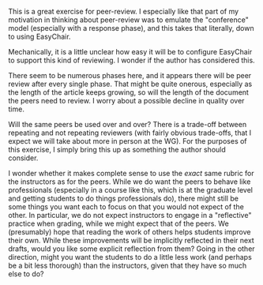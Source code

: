 This is a great exercise for peer-review. I especially like that part of my motivation in thinking about peer-review was to emulate the "conference" model (especially with a response phase), and this takes that literally, down to using EasyChair.  

Mechanically, it is a little unclear how easy it will be to configure EasyChair to support this kind of reviewing. I wonder if the author has considered this. 

There seem to be numerous phases here, and it appears there will be peer review after every single phase. That might be quite onerous, especially as the length of the article keeps growing, so will the length of the document the peers need to review. I worry about a possible decline in quality over time.

Will the same peers be used over and over? There is a trade-off between repeating and not repeating reviewers (with fairly obvious trade-offs, that I expect we will take about more in person at the WG). For the purposes of this exercise, I simply bring this up as something the author should consider.

I wonder whether it makes complete sense to use the _exact_ same rubric for the instructors as for the peers. While we do want the peers to behave like professionals (especially in a course like this, which is at the graduate level and getting students to do things professionals do), there might still be some things you want each to focus on that you would not expect of the other. In particular, we do not expect instructors to engage in a "reflective" practice when grading, while we might expect that of the peers. We (presumably) hope that reading the work of others helps students improve their own. While these improvements will be implicitly reflected in their next drafts, would you like some explicit reflection from them? Going in the other direction, might you want the students to do a little less work (and perhaps be a bit less thorough) than the instructors, given that they have so much else to do?
